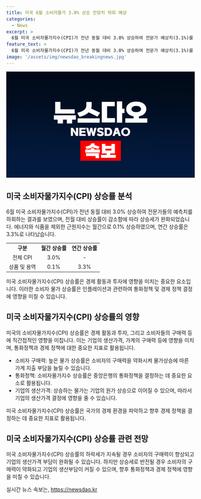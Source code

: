 ```yaml
---
title: 미국 6월 소비자물가 3.0% 상승 전망치 하회 예상
categories:
  - News
excerpt: >
  6월 미국 소비자물가지수(CPI)가 전년 동월 대비 3.0% 상승하여 전문가 예상치(3.1%)를 하회했다. 월간 상승세는 0.3%포인트 감소하여 완화되었고, 에너지와 식품을 제외한 근원치는 월간 0.1% 상승, 연간 3.3% 상승했다. 이는 5월에 비해 상승세가 조금 낮아진 것을 보여준다.
feature_text: >
  6월 미국 소비자물가지수(CPI)가 전년 동월 대비 3.0% 상승하여 전문가 예상치(3.1%)를 하회했다. 월간 상승세는 0.3%포인트 감소하여 완화되었고, 에너지와 식품을 제외한 근원치는 월간 0.1% 상승, 연간 3.3% 상승했다. 이는 5월에 비해 상승세가 조금 낮아진 것을 보여준다.
image: '/assets/img/newsdao_breakingnews.jpg'
---
```


<p><img src="/assets/img/newsdao_breakingnews.jpg" alt="pcversion 속보" /></p>

<h2 data-ke-size="size26">미국 소비자물가지수(CPI) 상승률 분석</h2>

<p data-ke-size="size16">6월 미국 소비자물가지수(CPI)가 전년 동월 대비 3.0% 상승하여 전문가들의 예측치를 하회하는 결과를 보였으며, 전월 대비 상승률이 감소함에 따라 상승세가 완화되었습니다. 에너지와 식품을 제외한 근원지수는 월간으로 0.1% 상승하였으며, 연간 상승률은 3.3%로 나타났습니다.</p>

<table>
  <tr>
    <td style="text-align: center; height: 17px;"><b>구분</b></td>
    <td style="text-align: center; height: 17px;"><b>월간 상승률</b></td>
    <td style="text-align: center; height: 17px;"><b>연간 상승률</b></td>
  </tr>
  <tr>
    <td style="text-align: center; height: 17px;">전체 CPI</td>
    <td style="text-align: center; height: 17px;">3.0%</td>
    <td style="text-align: center; height: 17px;">-</td>
  </tr>
  <tr>
    <td style="text-align: center; height: 17px;">상품 및 용역</td>
    <td style="text-align: center; height: 17px;">0.1%</td>
    <td style="text-align: center; height: 17px;">3.3%</td>
  </tr>
</table>

<p data-ke-size="size16">미국 소비자물가지수(CPI) 상승률은 경제 활동과 투자에 영향을 미치는 중요한 요소입니다. 이러한 소비자 물가 상승률은 인플레이션과 관련하여 통화정책 및 경제 정책 결정에 영향을 미칠 수 있습니다.</p>

<h2 data-ke-size="size26">미국 소비자물가지수(CPI) 상승률의 영향</h2>

<p data-ke-size="size16">미국의 소비자물가지수(CPI) 상승률은 경제 활동과 투자, 그리고 소비자들의 구매력 등에 직간접적인 영향을 미칩니다. 이는 기업의 생산가격, 가계의 구매력 등에 영향을 미치며, 통화정책과 경제 정책에 대한 중요한 지표로 활용됩니다.</p>

<ul>
  <li>소비자 구매력: 높은 물가 상승률은 소비자의 구매력을 약화시켜 물가상승에 따른 가계 지출 부담을 늘릴 수 있습니다.</li>
  <li>통화정책: 소비자물가지수 상승률은 중앙은행의 통화정책을 결정하는 데 중요한 요소로 활용됩니다.</li>
  <li>기업의 생산가격: 상승하는 물가는 기업의 원가 상승으로 이어질 수 있으며, 따라서 기업의 생산가격 결정에 영향을 줄 수 있습니다.</li>
</ul>

<p data-ke-size="size16">미국 소비자물가지수(CPI) 상승률은 국가의 경제 환경을 파악하고 향후 경제 정책을 결정하는 데 중요한 지표로 활용됩니다.</p>

<h2 data-ke-size="size26">미국 소비자물가지수(CPI) 상승률 관련 전망</h2>

<p data-ke-size="size16">미국 소비자물가지수(CPI) 상승률의 하락세가 지속될 경우 소비자의 구매력이 향상되고 기업의 생산가격 부담이 완화될 수 있습니다. 하지만 상승세로 반전될 경우 소비자의 구매력이 약화되고 기업의 생산부담이 커질 수 있으며, 향후 통화정책과 경제 정책에 영향을 미칠 수 있습니다.</p>
실시간 뉴스 속보는, <a href="https://newsdao.kr" rel="dofollow">https://newsdao.kr</a>


